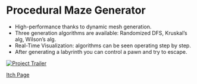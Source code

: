 # Procedural Maze Generator

- High-performance thanks to dynamic mesh generation.
- Three generation algorithms are available: Randomized DFS, Kruskal’s alg, Wilson’s alg.
- Real-Time Visualization: algorithms can be seen operating step by step.
- After generating a labyrinth you can control a pawn and try to escape.

[![Project Trailer](https://img.youtube.com/vi/gEkphmxIJFs/hqdefault.jpg)]([https://www.youtube.com/watch?v=your_video_id](https://www.youtube.com/watch?v=gEkphmxIJFs&ab_channel=Nicol%C3%B2Bertoli))

[Itch Page](https://nicobertoli.itch.io/maze-generator)
